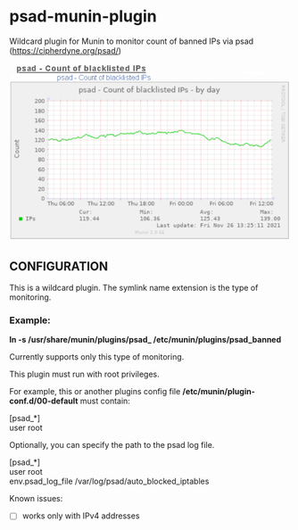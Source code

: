 # psad-munin-plugin
Wildcard plugin for Munin to monitor count of banned IPs via psad (https://cipherdyne.org/psad/)

![graph preview](https://github.com/0xenon/psad-munin-plugin/blob/main/graph.png)

## CONFIGURATION

This is a wildcard plugin.  The symlink name extension is the type of monitoring.

### Example:

 **ln -s /usr/share/munin/plugins/psad_ /etc/munin/plugins/psad_banned**

 Currently supports only this type of monitoring.

 This plugin must run with root privileges.

 For example, this or another plugins config file **/etc/munin/plugin-conf.d/00-default** must contain:

[psad_\*]<br/>
user root


Optionally, you can specify the path to the psad log file.

 [psad_*] <br/>
 user root <br/>
 env.psad_log_file /var/log/psad/auto_blocked_iptables


Known issues:
- [ ] works only with IPv4 addresses
